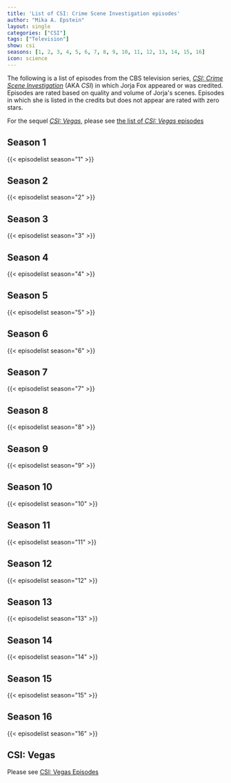```yaml
---
title: 'List of CSI: Crime Scene Investigation episodes'
author: "Mika A. Epstein"
layout: single
categories: ["CSI"]
tags: ["Television"]
show: csi
seasons: [1, 2, 3, 4, 5, 6, 7, 8, 9, 10, 11, 12, 13, 14, 15, 16]
icon: science
---
```


The following is a list of episodes from the CBS television series, _[CSI: Crime Scene Investigation](/library/actor/csi/)_ (AKA _CSI_) in which Jorja Fox appeared or was credited. Episodes are rated based on quality and volume of Jorja's scenes. Episodes in which she is listed in the credits but does not appear are rated with zero stars.

For the sequel [_CSI: Vegas_](/library/actor/csi-vegas/), please see [the list of _CSI: Vegas_ episodes](/library/actor/csi-vegas-episodes/)

## Season 1

{{< episodelist season="1" >}}

## Season 2

{{< episodelist season="2" >}}

## Season 3

{{< episodelist season="3" >}}

## Season 4

{{< episodelist season="4" >}}

## Season 5

{{< episodelist season="5" >}}

## Season 6

{{< episodelist season="6" >}}

## Season 7

{{< episodelist season="7" >}}

## Season 8

{{< episodelist season="8" >}}

## Season 9

{{< episodelist season="9" >}}

## Season 10

{{< episodelist season="10" >}}

## Season 11

{{< episodelist season="11" >}}

## Season 12

{{< episodelist season="12" >}}

## Season 13

{{< episodelist season="13" >}}

## Season 14

{{< episodelist season="14" >}}

## Season 15

{{< episodelist season="15" >}}

## Season 16

{{< episodelist season="16" >}}

## CSI: Vegas

Please see [CSI: Vegas Episodes](/library/actor/csi-vegas-episodes/)
